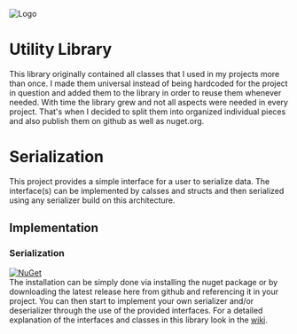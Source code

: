 ![Logo](../master/logo.png)

# Utility Library
This library originally contained all classes that I used in my projects more than once. I made them universal instead of being hardcoded for the project in question and added them to the library in order to reuse them whenever needed. With time the library grew and not all aspects were needed in every project. That's when I decided to split them into organized individual pieces and also publish them on github as well as nuget.org.

# Serialization
This project provides a simple interface for a user to serialize data. The interface(s) can be implemented by calsses and structs and then serialized using any serializer build on this architecture.
  
## Implementation
### Serialization
[![NuGet](https://img.shields.io/nuget/v/Narumikazuchi.Serialization.svg)](https://www.nuget.org/packages/Narumikazuchi.Serialization)  
The installation can be simply done via installing the nuget package or by downloading the latest release here from github and referencing it in your project. You can then start to implement your own serializer and/or deserializer through the use of the provided interfaces. For a detailed explanation of the interfaces and classes in this library look in the [wiki](https://github.com/Narumikazuchi/Serialization/wiki).
